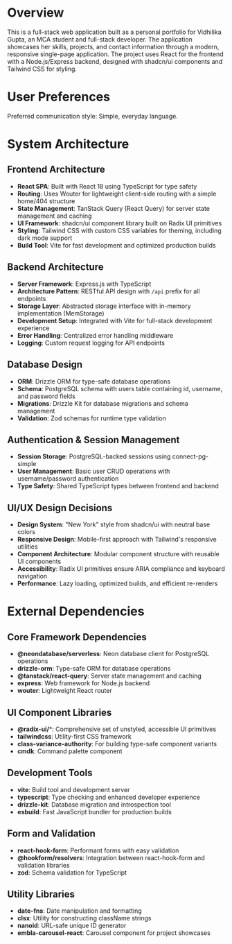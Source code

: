 # Overview

This is a full-stack web application built as a personal portfolio for Vidhilika Gupta, an MCA student and full-stack developer. The application showcases her skills, projects, and contact information through a modern, responsive single-page application. The project uses React for the frontend with a Node.js/Express backend, designed with shadcn/ui components and Tailwind CSS for styling.

# User Preferences

Preferred communication style: Simple, everyday language.

# System Architecture

## Frontend Architecture
- **React SPA**: Built with React 18 using TypeScript for type safety
- **Routing**: Uses Wouter for lightweight client-side routing with a simple home/404 structure
- **State Management**: TanStack Query (React Query) for server state management and caching
- **UI Framework**: shadcn/ui component library built on Radix UI primitives
- **Styling**: Tailwind CSS with custom CSS variables for theming, including dark mode support
- **Build Tool**: Vite for fast development and optimized production builds

## Backend Architecture
- **Server Framework**: Express.js with TypeScript
- **Architecture Pattern**: RESTful API design with `/api` prefix for all endpoints
- **Storage Layer**: Abstracted storage interface with in-memory implementation (MemStorage)
- **Development Setup**: Integrated with Vite for full-stack development experience
- **Error Handling**: Centralized error handling middleware
- **Logging**: Custom request logging for API endpoints

## Database Design
- **ORM**: Drizzle ORM for type-safe database operations
- **Schema**: PostgreSQL schema with users table containing id, username, and password fields
- **Migrations**: Drizzle Kit for database migrations and schema management
- **Validation**: Zod schemas for runtime type validation

## Authentication & Session Management
- **Session Storage**: PostgreSQL-backed sessions using connect-pg-simple
- **User Management**: Basic user CRUD operations with username/password authentication
- **Type Safety**: Shared TypeScript types between frontend and backend

## UI/UX Design Decisions
- **Design System**: "New York" style from shadcn/ui with neutral base colors
- **Responsive Design**: Mobile-first approach with Tailwind's responsive utilities
- **Component Architecture**: Modular component structure with reusable UI components
- **Accessibility**: Radix UI primitives ensure ARIA compliance and keyboard navigation
- **Performance**: Lazy loading, optimized builds, and efficient re-renders

# External Dependencies

## Core Framework Dependencies
- **@neondatabase/serverless**: Neon database client for PostgreSQL operations
- **drizzle-orm**: Type-safe ORM for database operations
- **@tanstack/react-query**: Server state management and caching
- **express**: Web framework for Node.js backend
- **wouter**: Lightweight React router

## UI Component Libraries
- **@radix-ui/***: Comprehensive set of unstyled, accessible UI primitives
- **tailwindcss**: Utility-first CSS framework
- **class-variance-authority**: For building type-safe component variants
- **cmdk**: Command palette component

## Development Tools
- **vite**: Build tool and development server
- **typescript**: Type checking and enhanced developer experience
- **drizzle-kit**: Database migration and introspection tool
- **esbuild**: Fast JavaScript bundler for production builds

## Form and Validation
- **react-hook-form**: Performant forms with easy validation
- **@hookform/resolvers**: Integration between react-hook-form and validation libraries
- **zod**: Schema validation for TypeScript

## Utility Libraries
- **date-fns**: Date manipulation and formatting
- **clsx**: Utility for constructing className strings
- **nanoid**: URL-safe unique ID generator
- **embla-carousel-react**: Carousel component for project showcases